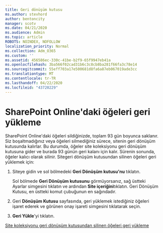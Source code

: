 ```yaml
---
title: Geri dönüşüm kutusu
ms.author: stevhord
author: bentoncity
manager: scotv
ms.date: 04/21/2020
ms.audience: Admin
ms.topic: article
ROBOTS: NOINDEX, NOFOLLOW
localization_priority: Normal
ms.collection: Adm_O365
ms.custom: ''
ms.assetid: 456586ec-330c-41be-b2f9-65f9947eb41a
ms.openlocfilehash: 3ba566f02cad31b6c3c8cb8ba281f66fa3c78e14
ms.sourcegitcommit: 55eff703a17e500681d8fa6a87eb067019ade3cc
ms.translationtype: MT
ms.contentlocale: tr-TR
ms.lasthandoff: 04/22/2020
ms.locfileid: "43720229"
---
```

# <a name="restore-items-in-sharepoint-online"></a>SharePoint Online'daki öğeleri geri yükleme

SharePoint Online'daki öğeleri sildiğinizde, toplam 93 gün boyunca saklanır. Siz boşaltmadığınız veya öğeleri silmediğiniz sürece, sitenin geri dönüşüm kutusunda kalırlar. Bu durumda, öğeler site koleksiyonu geri dönüşüm kutusuna gider ve burada 93 günün geri kalanı için kalır. Sürenin sonunda, öğeler kalıcı olarak silinir. Sitegeri dönüşüm kutusundan silinen öğeleri geri yüklemek için:
  
1. Siteye gidin ve sol bölmedeki **Geri Dönüşüm kutusu'nu** tıklatın. 
    
    Sol bölmede **Geri Dönüşüm kutusunu** görmüyorsanız, sağ üstteki Ayarlar simgesini tıklatın ve ardından **Site içeriğini**tıklatın. Geri Dönüşüm Kutusu, en üstteki komut çubuğunun en sağındadır.
    
2. Geri **Dönüşüm Kutusu** sayfasında, geri yüklemek istediğiniz öğeleri işaret ederek ve görünen onay işareti simgesini tıklatarak seçin. 
    
3. **Geri Yükle**'yi tıklatın.
    
[Site koleksiyonu geri dönüşüm kutusundan silinen öğeleri geri yükleme](https://go.microsoft.com/fwlink/?linkid=866439)
  

